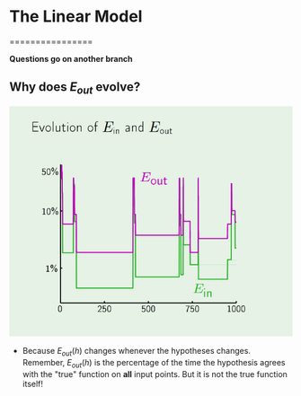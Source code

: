 # The Linear Model
================

**Questions go on another branch**

## Why does $E_{out}$ evolve?

![E out](E_in.PNG)
* Because $E_{out}(h)$ changes whenever the hypotheses changes. Remember, $E_{out}(h)$ is the percentage of the time the hypothesis agrees with the "true" function on **all** input points. But it is not the true function itself!
